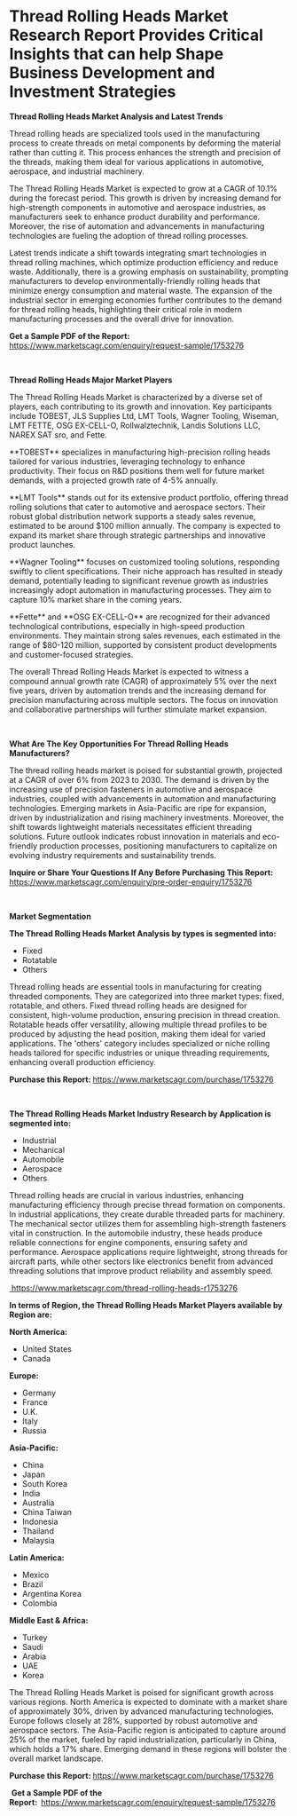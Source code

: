 <p><h1>Thread Rolling Heads Market Research Report Provides Critical Insights that can help Shape Business Development and Investment Strategies</h1></p><p><strong>Thread Rolling Heads Market Analysis and Latest Trends</strong></p>
<p><p>Thread rolling heads are specialized tools used in the manufacturing process to create threads on metal components by deforming the material rather than cutting it. This process enhances the strength and precision of the threads, making them ideal for various applications in automotive, aerospace, and industrial machinery.</p><p>The Thread Rolling Heads Market is expected to grow at a CAGR of 10.1% during the forecast period. This growth is driven by increasing demand for high-strength components in automotive and aerospace industries, as manufacturers seek to enhance product durability and performance. Moreover, the rise of automation and advancements in manufacturing technologies are fueling the adoption of thread rolling processes.</p><p>Latest trends indicate a shift towards integrating smart technologies in thread rolling machines, which optimize production efficiency and reduce waste. Additionally, there is a growing emphasis on sustainability, prompting manufacturers to develop environmentally-friendly rolling heads that minimize energy consumption and material waste. The expansion of the industrial sector in emerging economies further contributes to the demand for thread rolling heads, highlighting their critical role in modern manufacturing processes and the overall drive for innovation.</p></p>
<p><strong>Get a Sample PDF of the Report:&nbsp;</strong> <a href="https://www.marketscagr.com/enquiry/request-sample/1753276?utm_campaign=3651&utm_medium=2&utm_source=Github&utm_content=ia&utm_term=16042025&utm_id=thread-rolling-heads">https://www.marketscagr.com/enquiry/request-sample/1753276</a></p>
<p>&nbsp;</p>
<p><strong>Thread Rolling Heads Major Market Players</strong></p>
<p><p>The Thread Rolling Heads Market is characterized by a diverse set of players, each contributing to its growth and innovation. Key participants include TOBEST, JLS Supplies Ltd, LMT Tools, Wagner Tooling, Wiseman, LMT FETTE, OSG EX-CELL-O, Rollwalztechnik, Landis Solutions LLC, NAREX SAT sro, and Fette.</p><p>**TOBEST** specializes in manufacturing high-precision rolling heads tailored for various industries, leveraging technology to enhance productivity. Their focus on R&D positions them well for future market demands, with a projected growth rate of 4-5% annually.</p><p>**LMT Tools** stands out for its extensive product portfolio, offering thread rolling solutions that cater to automotive and aerospace sectors. Their robust global distribution network supports a steady sales revenue, estimated to be around $100 million annually. The company is expected to expand its market share through strategic partnerships and innovative product launches.</p><p>**Wagner Tooling** focuses on customized tooling solutions, responding swiftly to client specifications. Their niche approach has resulted in steady demand, potentially leading to significant revenue growth as industries increasingly adopt automation in manufacturing processes. They aim to capture 10% market share in the coming years.</p><p>**Fette** and **OSG EX-CELL-O** are recognized for their advanced technological contributions, especially in high-speed production environments. They maintain strong sales revenues, each estimated in the range of $80-120 million, supported by consistent product developments and customer-focused strategies.</p><p>The overall Thread Rolling Heads Market is expected to witness a compound annual growth rate (CAGR) of approximately 5% over the next five years, driven by automation trends and the increasing demand for precision manufacturing across multiple sectors. The focus on innovation and collaborative partnerships will further stimulate market expansion.</p></p>
<p>&nbsp;</p>
<p><strong>What Are The Key Opportunities For Thread Rolling Heads Manufacturers?</strong></p>
<p><p>The thread rolling heads market is poised for substantial growth, projected at a CAGR of over 6% from 2023 to 2030. The demand is driven by the increasing use of precision fasteners in automotive and aerospace industries, coupled with advancements in automation and manufacturing technologies. Emerging markets in Asia-Pacific are ripe for expansion, driven by industrialization and rising machinery investments. Moreover, the shift towards lightweight materials necessitates efficient threading solutions. Future outlook indicates robust innovation in materials and eco-friendly production processes, positioning manufacturers to capitalize on evolving industry requirements and sustainability trends.</p></p>
<p><strong>Inquire or Share Your Questions If Any Before Purchasing This Report:</strong> <a href="https://www.marketscagr.com/enquiry/pre-order-enquiry/1753276?utm_campaign=3651&utm_medium=2&utm_source=Github&utm_content=ia&utm_term=16042025&utm_id=thread-rolling-heads">https://www.marketscagr.com/enquiry/pre-order-enquiry/1753276</a></p>
<p>&nbsp;</p>
<p><strong>Market Segmentation</strong></p>
<p><strong>The Thread Rolling Heads Market Analysis by types is segmented into:</strong></p>
<p><ul><li>Fixed</li><li>Rotatable</li><li>Others</li></ul></p>
<p><p>Thread rolling heads are essential tools in manufacturing for creating threaded components. They are categorized into three market types: fixed, rotatable, and others. Fixed thread rolling heads are designed for consistent, high-volume production, ensuring precision in thread creation. Rotatable heads offer versatility, allowing multiple thread profiles to be produced by adjusting the head position, making them ideal for varied applications. The 'others' category includes specialized or niche rolling heads tailored for specific industries or unique threading requirements, enhancing overall production efficiency.</p></p>
<p><strong>Purchase this Report:&nbsp;</strong><a href="https://www.marketscagr.com/purchase/1753276?utm_campaign=3651&utm_medium=2&utm_source=Github&utm_content=ia&utm_term=16042025&utm_id=thread-rolling-heads">https://www.marketscagr.com/purchase/1753276</a></p>
<p>&nbsp;</p>
<p><strong>The Thread Rolling Heads Market Industry Research by Application is segmented into:</strong></p>
<p><ul><li>Industrial</li><li>Mechanical</li><li>Automobile</li><li>Aerospace</li><li>Others</li></ul></p>
<p><p>Thread rolling heads are crucial in various industries, enhancing manufacturing efficiency through precise thread formation on components. In industrial applications, they create durable threaded parts for machinery. The mechanical sector utilizes them for assembling high-strength fasteners vital in construction. In the automobile industry, these heads produce reliable connections for engine components, ensuring safety and performance. Aerospace applications require lightweight, strong threads for aircraft parts, while other sectors like electronics benefit from advanced threading solutions that improve product reliability and assembly speed.</p></p>
<p><a href="https://www.marketscagr.com/thread-rolling-heads-r1753276?utm_campaign=3651&utm_medium=2&utm_source=Github&utm_content=ia&utm_term=16042025&utm_id=thread-rolling-heads">&nbsp;https://www.marketscagr.com/thread-rolling-heads-r1753276</a></p>
<p><strong>In terms of Region, the Thread Rolling Heads Market Players available by Region are:</strong></p>
<p>
    <p> <strong> North America: </strong>
        <ul>
            <li>United States</li>
            <li>Canada</li>
        </ul>
        </p> 
    <p> <strong> Europe: </strong>
        <ul>
            <li>Germany</li>
            <li>France</li>
            <li>U.K.</li>
            <li>Italy</li>
            <li>Russia</li>
        </ul>
        </p> 
    <p> <strong> Asia-Pacific: </strong>
        <ul>
            <li>China</li>
            <li>Japan</li>
            <li>South Korea</li>
            <li>India</li>
            <li>Australia</li>
            <li>China Taiwan</li>
            <li>Indonesia</li>
            <li>Thailand</li>
            <li>Malaysia</li>
        </ul>
        </p> 
    <p> <strong> Latin America: </strong>
        <ul>
            <li>Mexico</li>
            <li>Brazil</li>
            <li>Argentina Korea</li>
            <li>Colombia</li>
        </ul>
        </p> 
    <p> <strong> Middle East & Africa: </strong>
        <ul>
            <li>Turkey</li>
            <li>Saudi</li>
            <li>Arabia</li>
            <li>UAE</li>
            <li>Korea</li>
        </ul>
    </p>
    </p>
<p><p>The Thread Rolling Heads Market is poised for significant growth across various regions. North America is expected to dominate with a market share of approximately 30%, driven by advanced manufacturing technologies. Europe follows closely at 28%, supported by robust automotive and aerospace sectors. The Asia-Pacific region is anticipated to capture around 25% of the market, fueled by rapid industrialization, particularly in China, which holds a 17% share. Emerging demand in these regions will bolster the overall market landscape.</p></p>
<p><strong>Purchase this Report: </strong><a href="https://www.marketscagr.com/purchase/1753276?utm_campaign=3651&utm_medium=2&utm_source=Github&utm_content=ia&utm_term=16042025&utm_id=thread-rolling-heads">https://www.marketscagr.com/purchase/1753276</a></p>
<p>&nbsp;<strong>Get a Sample PDF of the Report:&nbsp;&nbsp;</strong><a href="https://www.marketscagr.com/enquiry/request-sample/1753276?utm_campaign=3651&utm_medium=2&utm_source=Github&utm_content=ia&utm_term=16042025&utm_id=thread-rolling-heads">https://www.marketscagr.com/enquiry/request-sample/1753276</a></p>
<p><strong></strong></p>
<p><p></p><p></p><p></p></p>